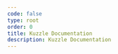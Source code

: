 ```yaml
---
code: false
type: root
order: 0
title: Kuzzle Documentation
description: Kuzzle Documentation
---
```



